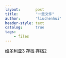 ```yaml
---
layout:       post
title:        "一些文件"
author:       "liuchenhui"
header-style: text
catalog:      true
tags:
    - files
---
```

[维多利亚3](https://www.123pan.com/s/gWNLVv-mEjN3.html)
[存档](https://www.123865.com/s/gWNLVv-XwjN3)
[存档2](https://www.123865.com/s/gWNLVv-3FjN3)
